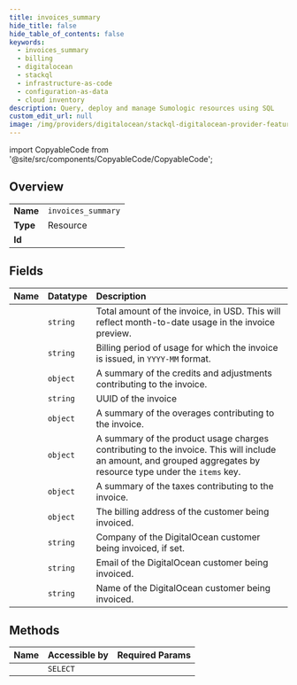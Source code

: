 ```yaml
---
title: invoices_summary
hide_title: false
hide_table_of_contents: false
keywords:
  - invoices_summary
  - billing
  - digitalocean    
  - stackql
  - infrastructure-as-code
  - configuration-as-data
  - cloud inventory
description: Query, deploy and manage Sumologic resources using SQL
custom_edit_url: null
image: /img/providers/digitalocean/stackql-digitalocean-provider-featured-image.png
---
```


import CopyableCode from '@site/src/components/CopyableCode/CopyableCode';




## Overview
<table><tbody>
<tr><td><b>Name</b></td><td><code>invoices_summary</code></td></tr>
<tr><td><b>Type</b></td><td>Resource</td></tr>
<tr><td><b>Id</b></td><td><CopyableCode code="digitalocean.billing.invoices_summary" /></td></tr>
</tbody></table>

## Fields
| Name | Datatype | Description |
|:-----|:---------|:------------|
| <CopyableCode code="amount" /> | `string` | Total amount of the invoice, in USD.  This will reflect month-to-date usage in the invoice preview. |
| <CopyableCode code="billing_period" /> | `string` | Billing period of usage for which the invoice is issued, in `YYYY-MM`  format. |
| <CopyableCode code="credits_and_adjustments" /> | `object` | A summary of the credits and adjustments contributing to the invoice. |
| <CopyableCode code="invoice_uuid" /> | `string` | UUID of the invoice |
| <CopyableCode code="overages" /> | `object` | A summary of the overages contributing to the invoice. |
| <CopyableCode code="product_charges" /> | `object` | A summary of the product usage charges contributing to the invoice.  This will include an amount, and grouped aggregates by resource type  under the `items` key. |
| <CopyableCode code="taxes" /> | `object` | A summary of the taxes contributing to the invoice. |
| <CopyableCode code="user_billing_address" /> | `object` | The billing address of the customer being invoiced. |
| <CopyableCode code="user_company" /> | `string` | Company of the DigitalOcean customer being invoiced, if set. |
| <CopyableCode code="user_email" /> | `string` | Email of the DigitalOcean customer being invoiced. |
| <CopyableCode code="user_name" /> | `string` | Name of the DigitalOcean customer being invoiced. |
## Methods
| Name | Accessible by | Required Params |
|:-----|:--------------|:----------------|
| <CopyableCode code="invoices_get_summaryByUUID" /> | `SELECT` | <CopyableCode code="invoice_uuid" /> |
